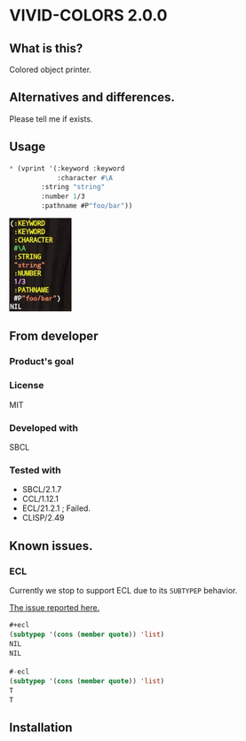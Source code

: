 # VIVID-COLORS 2.0.0
## What is this?
Colored object printer.

## Alternatives and differences.
Please tell me if exists.

## Usage

```lisp
* (vprint '(:keyword :keyword
            :character #\A
	    :string "string"
	    :number 1/3
	    :pathname #P"foo/bar"))
```
![image of the command result.](img/vivid-colors.jpg)

## From developer

### Product's goal

### License
MIT

### Developed with
SBCL

### Tested with
* SBCL/2.1.7
* CCL/1.12.1
* ECL/21.2.1 ; Failed.
* CLISP/2.49

## Known issues.
### ECL
Currently we stop to support ECL due to its `SUBTYPEP` behavior.

[The issue reported here.](https://gitlab.com/embeddable-common-lisp/ecl/-/issues/520)

```lisp
#+ecl
(subtypep '(cons (member quote)) 'list)
NIL
NIL

#-ecl
(subtypep '(cons (member quote)) 'list)
T
T
```

## Installation

